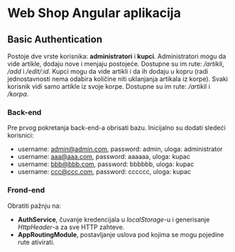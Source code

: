 # Web Shop Angular aplikacija
## Basic Authentication
Postoje dve vrste korisnika: **administratori** i **kupci**.
Administratori mogu da vide artikle, dodaju nove i menjaju postojeće. Dostupne su im rute: */artikli*, */add* i */edit/:id*.
Kupci mogu da vide artikli i da ih dodaju u kopru (radi jednostavnosti nema odabira količine niti uklanjanja artikala iz korpe). Svaki korisnik vidi samo artikle iz svoje korpe. Dostupne su im rute: */artikli* i */korpa*.

### Back-end
Pre prvog pokretanja back-end-a obrisati bazu.
Inicijalno su dodati sledeći korisnici:
  - username: admin@admin.com, password: admin, uloga: administrator
  - username: aaa@aaa.com, password: aaaaaa, uloga: kupac
  - username: bbb@bbb.com, password: bbbbbb, uloga: kupac
  - username: ccc@ccc.com, password: cccccc, uloga: kupac

### Frond-end
Obratiti pažnju na:
  - **AuthService**, čuvanje kredencijala u *localStorage*-u i generisanje *HttpHeader*-a za sve HTTP zahteve.
  - **AppRoutingModule**, postavljanje uslova pod kojima se mogu pojedine rute ativirati.
